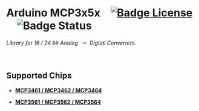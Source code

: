 
# Arduino MCP3x5x   [![Badge License]][License]   ![Badge Status] 

*Library for 16 / 24 bit Analog  🠖  Digital Converters.*

<br>

## Supported Chips

- **[MCP3461 / MCP3462 / MCP3464][MCP3461r]**

- **[MCP3561 / MCP3562 / MCP3564][MCP3561r]**

<br>


<!----------------------------------------------------------------------------->

[MCP3461r]: https://www.microchip.com/en-us/product/MCP3461r
[MCP3561r]: https://www.microchip.com/en-us/product/MCP3561r

[License]: LICENSE


<!--------------------------------[ Badges ]----------------------------------->

[Badge License]: https://img.shields.io/badge/License-MIT-yellow.svg?style=for-the-badge
[Badge Status]: https://img.shields.io/badge/Status-Unstable-C70D2C?style=for-the-badge
